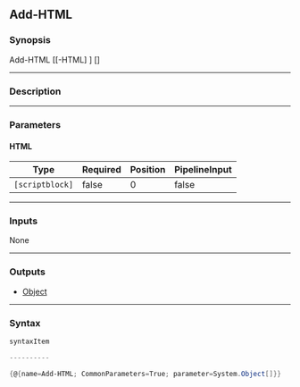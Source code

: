 Add-HTML
--------

### Synopsis

Add-HTML [[-HTML] <scriptblock>] [<CommonParameters>]

---

### Description

---

### Parameters
#### **HTML**

|Type           |Required|Position|PipelineInput|
|---------------|--------|--------|-------------|
|`[scriptblock]`|false   |0       |false        |

---

### Inputs
None

---

### Outputs
* [Object](https://learn.microsoft.com/en-us/dotnet/api/System.Object)

---

### Syntax
```PowerShell
syntaxItem
```
```PowerShell
----------
```
```PowerShell
{@{name=Add-HTML; CommonParameters=True; parameter=System.Object[]}}
```
